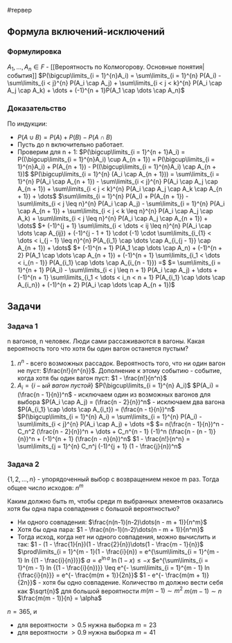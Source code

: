 #тервер 
## Формула включений-исключений
### Формулировка
$A_1, \dots, A_n \in F$ - [[Вероятность по Колмогорову. Основные понятия|события]]
$P(\bigcup\limits_{i = 1}^{n}A_i) = \sum\limits_{i = 1}^{n} P(A_i) - \sum\limits_{i < j}^{n} P(A_i \cap A_j) + \sum\limits_{i < j < k}^{n} P(A_i \cap A_j \cap A_k) + \dots + (-1)^{n + 1}P(A_1 \cap \dots \cap A_n)$

### Доказательство
По индукции:
- $P(A \cup B) = P(A) + P(B) - P(A \cap B)$
- Пусть до n включительно работает.
- Проверим для n  + 1:
	$P(\bigcup\limits_{i = 1}^{n + 1}A_i) = P((\bigcup\limits_{i = 1}^{n}A_i) \cup A_{n + 1}) = P(\bigcup\limits_{i = 1}^{n}A_i) + P(A_{n + 1}) - P((\bigcup\limits_{i = 1}^{n}A_i) \cap A_{n + 1})$
	$P(\bigcup\limits_{i = 1}^{n} (A_i \cap A_{n + 1})) = \sum\limits_{i = 1}^{n} P(A_i \cap A_{n + 1}) - \sum\limits_{i < j}^{n} P(A_i \cap A_j \cap A_{n + 1}) + \sum\limits_{i < j < k}^{n} P(A_i \cap A_j \cap A_k \cap A_{n + 1}) + \dots$
	$\sum\limits_{i = 1}^{n} P(A_i) + P(A_{n + 1}) - \sum\limits_{i < j \leq n}^{n} P(A_i \cap A_j) - \sum\limits_{i = 1}^{n} P(A_i \cap A_{n + 1}) + \sum\limits_{i < j < k \leq n}^{n} P(A_i \cap A_j \cap A_k) + \sum\limits_{i < j \leq n}^{n} P(A_i \cap A_j \cap A_{n + 1}) + \dots$
	$+ (-1)^{j + 1} \sum\limits_{i < \dots < ij \leq n}^{n} P(A_i \cap \dots \cap A_{ij}) + (-1)^{j - 1 + 1} \cdot (-1) \cdot \sum\limits_{i_{1} < \dots < i_{j - 1} \leq n}^{n} P(A_{i_1} \cap \dots \cap A_{i_{j - 1}} \cap A_{n + 1}) + \dots$
	$+ (-1)^{n + 1} P(A_1 \cap \dots \cap A_n) + (-1)^{n + 2} P(A_1 \cap \dots \cap A_{n + 1}) + (-1)^{n + 1} \sum\limits_{i_1 < \dots < i_{n - 1}} P(A_{i_1} \cap \dots \cap A_{i_{n - 1}}) =$
	$= \sum\limits_{i = 1}^{n + 1} P(A_i) - \sum\limits_{i < j \leq n + 1} P(A_i \cap A_j) + \dots + (-1)^{n + 1} \sum\limits_{i_1 < \dots < i_n < n + 1} P(A_{i_1} \cap \dots \cap A_{i_n}) + (-1)^{n + 2} P(A_i \cap \dots \cap A_{n + 1})$

## Задачи
### Задача 1
n вагонов, n человек. Люди сами рассаживаются в вагоны. Какая вероятность того что хотя бы один вагон останется пустым?

1) $n^{n}$ - всего возможных рассадок. Вероятность того, что ни один вагон не пуст: $\frac{n!}{n^{n}}$. Дополнение к этому событию - событие, когда хотя бы один вагон пуст: $1 - \frac{n!}{n^n}$
2) $A_i = \{ i-ый \ вагон \ пустой \}$
	$P(\bigcup\limits_{i = 1}^{n} A_i)$
	$P(A_i) = (\frac{n - 1}{n})^n$ - исключаем один из возможных вагонов для выбора
	$P(A_i \cap A_j) = (\frac{n - 2}{n})^n$ - исключаем два вагона
	$P(A_{i_1} \cap \dots \cap A_{i_t}) = (\frac{n - t}{n})^n$
	$P(\bigcup\limits_{i = 1}^{n} A_i) = \sum\limits_{i = 1}^{n} P(A_i) - \sum\limits_{i < j}^{n} P(A_i \cap A_j) + \dots =$
	$= n(\frac{n - 1}{n})^n - C_n^2 (\frac{n - 2}{n})^n + \dots + C_n^{n - 1} (-1)^n (\frac{n - (n - 1)}{n})^n + (-1)^{n + 1} (\frac{n - n}{n})^n$
$1 - \frac{n!}{n^n} = \sum\limits_{j = 1}^{n} C_n^j (-1)^{j + 1} (1 - \frac{j}{n})^n$

### Задача 2
$\{ 1, 2, \dots, n \}$ - упорядоченный выбор с возвращением некое m раз. Тогда общее число исходов: $n^m$

Каким должно быть m, чтобы среди m выбранных элементов оказались хотя бы одна пара совпадения с большой вероятностью?

- Ни одного совпадения: $\frac{n(n-1)(n-2)\dots(n - m + 1)}{n^m}$
- Хотя бы одна пара: $1 - \frac{n(n-1)(n-2)\dots(n - m + 1)}{n^m}$
- Тогда исход, когда нет ни одного совпадения, можно вычислить и так: $1 - (1 - \frac{1}{n})(1 - \frac{2}{n})\dots(1 - \frac{m - 1}{n})$
	$\prod\limits_{i = 1}^{m - 1}(1 - \frac{i}{n}) = e^{\sum\limits_{i = 1}^{m - 1} ln {(1 - \frac{i}{n})}}$
	$a = e^{\ln{a}}$
	$\ln{(1 - x)} \leq -x$
	$e^{\sum\limits_{i = 1}^{m - 1} ln {(1 - \frac{i}{n})}} \leq e^{- \sum\limits_{i = 1}^{m - 1} ln {\frac{i}{n}}} = e^{- \frac{m(m + 1)}{2n}}$
	$1 - e^{- \frac{m(m + 1)}{2n}}$ - хотя бы одно совпадение. Количество m должно вести себя как $\sqrt{n}$ для большой вероятности
	$m(m - 1) \sim m^2$
	$m(m - 1) \sim n$
	$\frac{m(m - 1)}{n} = \alpha$

$n = 365$, и 
- для вероятности $> 0.5$ нужна выборка $m = 23$
- для вероятности $> 0.9$ нужна выборка $m = 41$